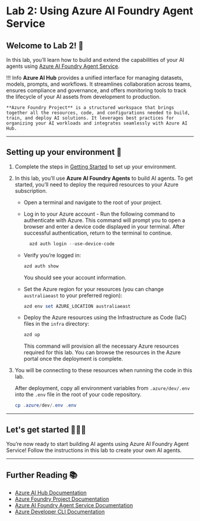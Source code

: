 # Lab 2: Using Azure AI Foundry Agent Service

## Welcome to Lab 2! 🎉

In this lab, you’ll learn how to build and extend the capabilities of your AI agents using [Azure AI Foundry Agent Service](https://learn.microsoft.com/en-us/azure/ai-services/agents/overview).

!!! Info
    **Azure AI Hub** provides a unified interface for managing datasets, models, prompts, and workflows. It streamlines collaboration across teams, ensures compliance and governance, and offers monitoring tools to track the lifecycle of your AI assets from development to production.

    **Azure Foundry Project** is a structured workspace that brings together all the resources, code, and configurations needed to build, train, and deploy AI solutions. It leverages best practices for organizing your AI workloads and integrates seamlessly with Azure AI Hub.

---

## Setting up your environment 🔧

1. Complete the steps in [Getting Started](00-getting_started.md) to set up your environment.
2. In this lab, you’ll use **Azure AI Foundry Agents** to build AI agents. To get started, you’ll need to deploy the required resources to your Azure subscription.

    - Open a terminal and navigate to the root of your project.

    - Log in to your Azure account - Run the following command to authenticate with Azure. This command will prompt you to open a browser and enter a device code displayed in your terminal. After successful authentication, return to the terminal to continue.

      ```powershell
        azd auth login --use-device-code
      ```

    - Verify you’re logged in:

      ```powershell
      azd auth show
      ```

      You should see your account information.

    - Set the Azure region for your resources (you can change `australiaeast` to your preferred region):

      ```powershell
      azd env set AZURE_LOCATION australiaeast
      ```

    - Deploy the Azure resources using the Infrastructure as Code (IaC) files in the `infra` directory:

      ```powershell
      azd up
      ```

      This command will provision all the necessary Azure resources required for this lab. You can browse the resources in the Azure portal once the deployment is complete.

3. You will be connecting to these resources when running the code in this lab. 

    After deployment, copy all environment variables from `.azure/dev/.env` into the `.env` file in the root of your code repository.

    ```powershell
    cp .azure/dev/.env .env
    ```

<!-- TODO: Add details about the azure resources deployed -->
---

## Let's get started 👩‍💻🤖

You’re now ready to start building AI agents using Azure AI Foundry Agent Service!
Follow the instructions in this lab to create your own AI agents.

---

## Further Reading 📚

- [Azure AI Hub Documentation](https://learn.microsoft.com/azure/ai-hub/)
- [Azure Foundry Project Documentation](https://learn.microsoft.com/azure/ai-foundry/)
- [Azure AI Foundry Agent Service Documentation](https://learn.microsoft.com/en-us/azure/ai-services/agents/overview)
- [Azure Developer CLI Documentation](https://learn.microsoft.com/azure/developer/azure-developer-cli/)
